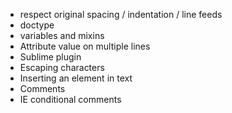 * respect original spacing / indentation / line feeds
* doctype
* variables and mixins
* Attribute value on multiple lines
* Sublime plugin
* Escaping characters
* Inserting an element in text
* Comments
* IE conditional comments

